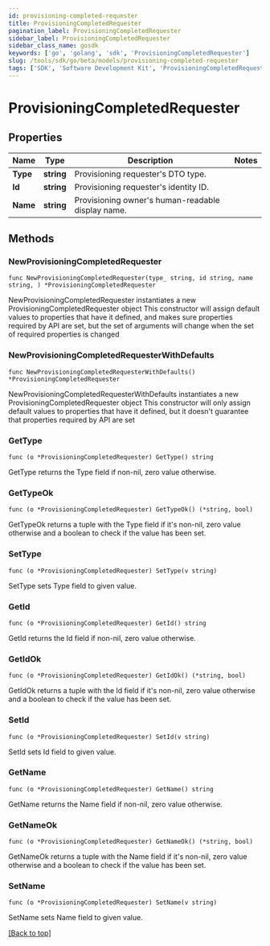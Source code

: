 ```yaml
---
id: provisioning-completed-requester
title: ProvisioningCompletedRequester
pagination_label: ProvisioningCompletedRequester
sidebar_label: ProvisioningCompletedRequester
sidebar_class_name: gosdk
keywords: ['go', 'golang', 'sdk', 'ProvisioningCompletedRequester'] 
slug: /tools/sdk/go/beta/models/provisioning-completed-requester
tags: ['SDK', 'Software Development Kit', 'ProvisioningCompletedRequester']
---
```


# ProvisioningCompletedRequester

## Properties

Name | Type | Description | Notes
------------ | ------------- | ------------- | -------------
**Type** | **string** | Provisioning requester&#39;s DTO type. | 
**Id** | **string** | Provisioning requester&#39;s identity ID. | 
**Name** | **string** | Provisioning owner&#39;s human-readable display name. | 

## Methods

### NewProvisioningCompletedRequester

`func NewProvisioningCompletedRequester(type_ string, id string, name string, ) *ProvisioningCompletedRequester`

NewProvisioningCompletedRequester instantiates a new ProvisioningCompletedRequester object
This constructor will assign default values to properties that have it defined,
and makes sure properties required by API are set, but the set of arguments
will change when the set of required properties is changed

### NewProvisioningCompletedRequesterWithDefaults

`func NewProvisioningCompletedRequesterWithDefaults() *ProvisioningCompletedRequester`

NewProvisioningCompletedRequesterWithDefaults instantiates a new ProvisioningCompletedRequester object
This constructor will only assign default values to properties that have it defined,
but it doesn't guarantee that properties required by API are set

### GetType

`func (o *ProvisioningCompletedRequester) GetType() string`

GetType returns the Type field if non-nil, zero value otherwise.

### GetTypeOk

`func (o *ProvisioningCompletedRequester) GetTypeOk() (*string, bool)`

GetTypeOk returns a tuple with the Type field if it's non-nil, zero value otherwise
and a boolean to check if the value has been set.

### SetType

`func (o *ProvisioningCompletedRequester) SetType(v string)`

SetType sets Type field to given value.


### GetId

`func (o *ProvisioningCompletedRequester) GetId() string`

GetId returns the Id field if non-nil, zero value otherwise.

### GetIdOk

`func (o *ProvisioningCompletedRequester) GetIdOk() (*string, bool)`

GetIdOk returns a tuple with the Id field if it's non-nil, zero value otherwise
and a boolean to check if the value has been set.

### SetId

`func (o *ProvisioningCompletedRequester) SetId(v string)`

SetId sets Id field to given value.


### GetName

`func (o *ProvisioningCompletedRequester) GetName() string`

GetName returns the Name field if non-nil, zero value otherwise.

### GetNameOk

`func (o *ProvisioningCompletedRequester) GetNameOk() (*string, bool)`

GetNameOk returns a tuple with the Name field if it's non-nil, zero value otherwise
and a boolean to check if the value has been set.

### SetName

`func (o *ProvisioningCompletedRequester) SetName(v string)`

SetName sets Name field to given value.



[[Back to top]](#) 



